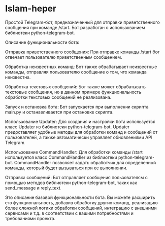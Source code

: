 # Islam-heper
Простой Telegram-бот, предназначенный для отправки приветственного сообщения при команде /start. Бот разработан с использованием библиотеки python-telegram-bot.

Описание функциональности бота:

Отправка приветственного сообщения: При отправке команды /start бот отвечает пользователю приветственным сообщением.

Обработка неизвестных команд: Бот также обрабатывает неизвестные команды, отправляя пользователю сообщение о том, что команда неизвестна.

Обработка текстовых сообщений: Бот также может обрабатывать текстовые сообщения, но в данном примере функциональность обработки текстовых сообщений не реализована.

Запуск и остановка бота: Бот запускается при выполнении скрипта main.py и останавливается при остановке скрипта.

Использование Updater: Для создания и настройки бота используется класс Updater из библиотеки python-telegram-bot. Updater предоставляет удобные методы для обработки команд и сообщений от пользователей, а также автоматически управляет обновлениями API Telegram.

Использование CommandHandler: Для обработки команды /start используется класс CommandHandler из библиотеки python-telegram-bot. CommandHandler позволяет задать обработчик для определенной команды, который будет вызываться при ее выполнении.

Отправка сообщений: Бот отправляет сообщения пользователям с помощью методов библиотеки python-telegram-bot, таких как send_message и reply_text.

Это описание базовой функциональности бота. Вы можете расширить его функциональность, добавив обработку других команд, реализацию более сложной логики обработки сообщений, интеграцию с внешними сервисами и т.д. в соответствии с вашими потребностями и требованиями проекта.




